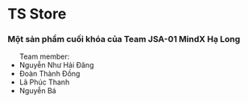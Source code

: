 <h1>TS Store</h1>
<h3>Một sản phẩm cuối khóa của Team JSA-01 MindX Hạ Long</h3>
<ul>Team member:
    <li>Nguyễn Như Hải Đăng</li>
    <li>Đoàn Thành Đồng</li>
    <li>Lã Phúc Thanh</li>
    <li>Nguyễn Bá</li>
</ul>
